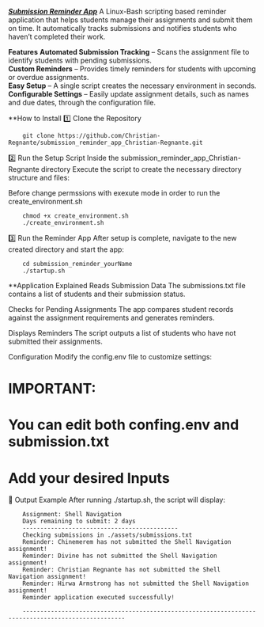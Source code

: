   <ins>***Submission Reminder App***</ins>
A Linux-Bash scripting based reminder application that helps students manage their assignments and submit them on time. It automatically tracks submissions and notifies students who haven’t completed their work.

  **Features**
**Automated Submission Tracking** – Scans the assignment file to identify students with pending submissions.  
**Custom Reminders** – Provides timely reminders for students with upcoming or overdue assignments.  
**Easy Setup** – A single script creates the necessary environment in seconds.  
**Configurable Settings** – Easily update assignment details, such as names and due dates, through the configuration file.  

  **How to Install
1️⃣ Clone the Repository

        git clone https://github.com/Christian-Regnante/submission_reminder_app_Christian-Regnante.git

2️⃣ Run the Setup Script
Inside the submission_reminder_app_Christian-Regnante directory
Execute the script to create the necessary directory structure and files:

Before change permssions with exexute mode in order to run the create_environment.sh

        chmod +x create_environment.sh
        ./create_environment.sh

3️⃣ Run the Reminder App
After setup is complete, navigate to the new created directory and start the app:

        cd submission_reminder_yourName
        ./startup.sh

  **Application Explained
Reads Submission Data
The submissions.txt file contains a list of students and their submission status.

Checks for Pending Assignments
The app compares student records against the assignment requirements and generates reminders.

Displays Reminders
The script outputs a list of students who have not submitted their assignments.

Configuration
Modify the config.env file to customize settings:

# IMPORTANT:
# You can edit both confing.env and submission.txt
# Add your desired Inputs

  🔹 Output Example
After running ./startup.sh, the script will display:

        Assignment: Shell Navigation
        Days remaining to submit: 2 days
        --------------------------------------------
        Checking submissions in ./assets/submissions.txt
        Reminder: Chinemerem has not submitted the Shell Navigation assignment!
        Reminder: Divine has not submitted the Shell Navigation assignment!
        Reminder: Christian Regnante has not submitted the Shell Navigation assignment!
        Reminder: Hirwa Armstrong has not submitted the Shell Navigation assignment!
        Reminder application executed successfully!
        
        ---------------------------------------------------------------------------------------------------
